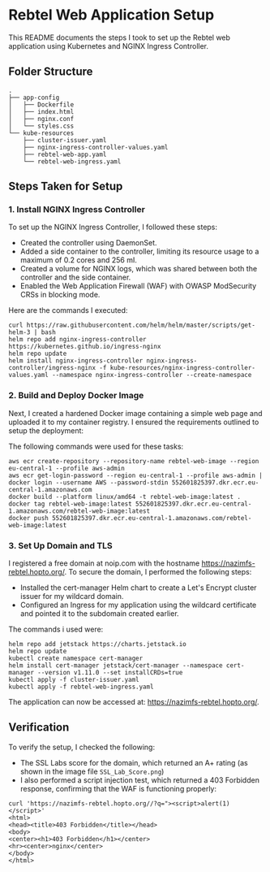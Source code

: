 # Rebtel Web Application Setup

This README documents the steps I took to set up the Rebtel web application using Kubernetes and NGINX Ingress Controller. 

## Folder Structure
```
.
├── app-config
│   ├── Dockerfile
│   ├── index.html
│   ├── nginx.conf
│   └── styles.css
└── kube-resources
    ├── cluster-issuer.yaml
    ├── nginx-ingress-controller-values.yaml
    ├── rebtel-web-app.yaml
    └── rebtel-web-ingress.yaml
```


## Steps Taken for Setup

### 1. Install NGINX Ingress Controller

To set up the NGINX Ingress Controller, I followed these steps:

- Created the controller using DaemonSet.
- Added a side container to the controller, limiting its resource usage to a maximum of 0.2 cores and 256 mI.
- Created a volume for NGINX logs, which was shared between both the controller and the side container.
- Enabled the Web Application Firewall (WAF) with OWASP ModSecurity CRSs in blocking mode.

Here are the commands I executed:

```
curl https://raw.githubusercontent.com/helm/helm/master/scripts/get-helm-3 | bash
helm repo add nginx-ingress-controller https://kubernetes.github.io/ingress-nginx
helm repo update
helm install nginx-ingress-controller nginx-ingress-controller/ingress-nginx -f kube-resources/nginx-ingress-controller-values.yaml --namespace nginx-ingress-controller --create-namespace
```

### 2. Build and Deploy Docker Image

Next, I created a hardened Docker image containing a simple web page and uploaded it to my container registry. I ensured the requirements outlined to setup the deployment:

The following commands were used for these tasks:
```
aws ecr create-repository --repository-name rebtel-web-image --region eu-central-1 --profile aws-admin
aws ecr get-login-password --region eu-central-1 --profile aws-admin | docker login --username AWS --password-stdin 552601825397.dkr.ecr.eu-central-1.amazonaws.com
docker build --platform linux/amd64 -t rebtel-web-image:latest . 
docker tag rebtel-web-image:latest 552601825397.dkr.ecr.eu-central-1.amazonaws.com/rebtel-web-image:latest 
docker push 552601825397.dkr.ecr.eu-central-1.amazonaws.com/rebtel-web-image:latest
```

### 3. Set Up Domain and TLS
I registered a free domain at noip.com with the hostname https://nazimfs-rebtel.hopto.org/. To secure the domain, I performed the following steps:

- Installed the cert-manager Helm chart to create a Let's Encrypt cluster issuer for my wildcard domain.
- Configured an Ingress for my application using the wildcard certificate and pointed it to the subdomain created earlier.

The commands i used were:
```
helm repo add jetstack https://charts.jetstack.io
helm repo update
kubectl create namespace cert-manager
helm install cert-manager jetstack/cert-manager --namespace cert-manager --version v1.11.0 --set installCRDs=true
kubectl apply -f cluster-issuer.yaml
kubectl apply -f rebtel-web-ingress.yaml
```

The application can now be accessed at: https://nazimfs-rebtel.hopto.org/.

## Verification
To verify the setup, I checked the following:

- The SSL Labs score for the domain, which returned an A+ rating (as shown in the image file `SSL_Lab_Score.png`)
- I also performed a script injection test, which returned a 403 Forbidden response, confirming that the WAF is functioning properly:
```
curl 'https://nazimfs-rebtel.hopto.org//?q="><script>alert(1)</script>'
<html>
<head><title>403 Forbidden</title></head>
<body>
<center><h1>403 Forbidden</h1></center>
<hr><center>nginx</center>
</body>
</html>
```
